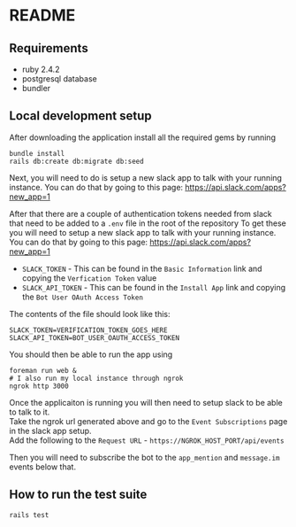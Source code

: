 # README

## Requirements

* ruby 2.4.2
* postgresql database
* bundler

## Local development setup

After downloading the application install all the required gems by running

```
bundle install
rails db:create db:migrate db:seed
```

Next, you will need to do is setup a new slack app to talk with your running instance.  You can do that by going to this page: https://api.slack.com/apps?new_app=1

After that there are a couple of authentication tokens needed from slack that need to be added to a `.env` file in the root of the repository
To get these you will need to setup a new slack app to talk with your running instance.  You can do that by going to this page: https://api.slack.com/apps?new_app=1

* `SLACK_TOKEN` - This can be found in the `Basic Information` link and copying the `Verfication Token` value
* `SLACK_API_TOKEN` - This can be found in the `Install App` link and copying the `Bot User OAuth Access Token`

The contents of the file should look like this:

```
SLACK_TOKEN=VERIFICATION_TOKEN_GOES_HERE
SLACK_API_TOKEN=BOT_USER_OAUTH_ACCESS_TOKEN
```

You should then be able to run the app using

```
foreman run web &
# I also run my local instance through ngrok
ngrok http 3000
```

Once the applicaiton is running you will then need to setup slack to be able to talk to it.  
Take the ngrok url generated above and go to the `Event Subscriptions` page in the slack app setup.  
Add the following to the `Request URL` - `https://NGROK_HOST_PORT/api/events`

Then you will need to subscribe the bot to the `app_mention` and `message.im` events below that.

## How to run the test suite

```
rails test
```
